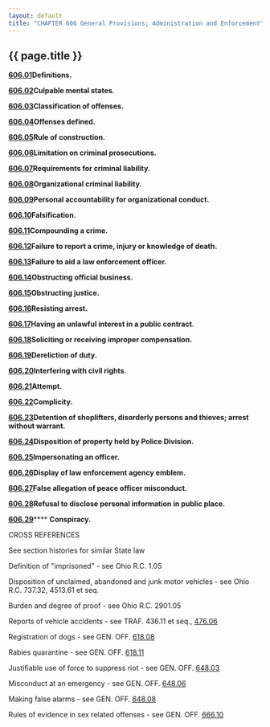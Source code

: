 ```yaml
---
layout: default
title: "CHAPTER 606 General Provisions; Administration and Enforcement"
---
```


{{ page.title }}
----------------


  [**606.01**](28f4ad3b.html)**Definitions.**

  [**606.02**](292aa73d.html)**Culpable mental states.**

  [**606.03**](29355cfc.html)**Classification of offenses.**

  [**606.04**](293fedb2.html)**Offenses defined.**

  [**606.05**](2947ade0.html)**Rule of construction.**

  [**606.06**](29509af1.html)**Limitation on criminal prosecutions.**

  [**606.07**](296ed7c2.html)**Requirements for criminal liability.**

  [**606.08**](297e73eb.html)**Organizational criminal liability.**

  [**606.09**](298b6497.html)**Personal accountability for organizational conduct.**

  [**606.10**](2992b9ee.html)**Falsification.**

  [**606.11**](29ab7b68.html)**Compounding a crime.**

  [**606.12**](29b721c1.html)**Failure to report a crime, injury or knowledge of death.**

  [**606.13**](29df0141.html)**Failure to aid a law enforcement officer.**

  [**606.14**](29e547ec.html)**Obstructing official business.**

  [**606.15**](29eb189f.html)**Obstructing justice.**

  [**606.16**](29fede57.html)**Resisting arrest.**

  [**606.17**](2a065ee7.html)**Having an unlawful interest in a public contract.**

  [**606.18**](2a256468.html)**Soliciting or receiving improper compensation.**

  [**606.19**](2a394a63.html)**Dereliction of duty.**

  [**606.20**](2a4f70bc.html)**Interfering with civil rights.**

  [**606.21**](2a5501ab.html)**Attempt.**

  [**606.22**](2a62f3ea.html)**Complicity.**

  [**606.23**](2a7a22d8.html)**Detention of shoplifters, disorderly persons and thieves; arrest without warrant.**

  [**606.24**](2a90d4dc.html)**Disposition of property held by Police Division.**

  [**606.25**](2a93065a.html)**Impersonating an officer.**

  [**606.26**](2aa54893.html)**Display of law enforcement agency emblem.**

  [**606.27**](2aab7509.html)**False allegation of peace officer misconduct.**

  [**606.28**](2ab38dc2.html)**Refusal to disclose personal information in public place.**

  [**606.29**](2ac20cce.html)**** **Conspiracy.**

CROSS REFERENCES

See section histories for similar State law

Definition of "imprisoned" - see Ohio R.C. 1.05

Disposition of unclaimed, abandoned and junk motor vehicles - see Ohio R.C. 737.32, 4513.61 et seq.

Burden and degree of proof - see Ohio R.C. 2901.05

Reports of vehicle accidents - see TRAF. 436.11 et seq., [476.06](2885c458.html)

Registration of dogs - see GEN. OFF. [618.08](2c33a1a5.html)

Rabies quarantine - see GEN. OFF. [618.11](2c4462a9.html)

Justifiable use of force to suppress riot - see GEN. OFF. [648.03](34cb1571.html)

Misconduct at an emergency - see GEN. OFF. [648.06](34f63dff.html)

Making false alarms - see GEN. OFF. [648.08](35286d1d.html)

Rules of evidence in sex related offenses - see GEN. OFF. [666.10](36d814d9.html)